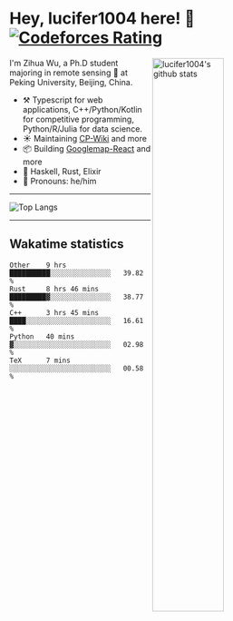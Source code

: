 # Hey, lucifer1004 here! :wave: [![Codeforces Rating](https://cfrating.ihcr.top/?user=lucifer1004&style=flat-square)](https://codeforces.com/profile/lucifer1004)

<img width="50%" align="right" alt="lucifer1004's github stats" src="https://github-readme-stats.vercel.app/api?username=lucifer1004&show_icons=true">

I'm Zihua Wu, a Ph.D student majoring in remote sensing :satellite: at Peking University, Beijing, China.

- :hammer_and_pick: Typescript for web applications, C++/Python/Kotlin for competitive programming, Python/R/Julia for data science.
- :sunny: Maintaining [CP-Wiki](https://cp-wiki.vercel.app) and more 
- :package: Building [Googlemap-React](https://github.com/googlemap-react/googlemap-react) and more
- :seedling: Haskell, Rust, Elixir
- :man: Pronouns: he/him

---

![Top Langs](https://github-readme-stats.vercel.app/api/top-langs/?username=lucifer1004&layout=compact)

---

## Wakatime statistics

<!--START_SECTION:waka-->
```text
Other    9 hrs           ██████████░░░░░░░░░░░░░░░   39.82 % 
Rust     8 hrs 46 mins   █████████▓░░░░░░░░░░░░░░░   38.77 % 
C++      3 hrs 45 mins   ████░░░░░░░░░░░░░░░░░░░░░   16.61 % 
Python   40 mins         ▓░░░░░░░░░░░░░░░░░░░░░░░░   02.98 % 
TeX      7 mins          ░░░░░░░░░░░░░░░░░░░░░░░░░   00.58 % 
```
<!--END_SECTION:waka-->

